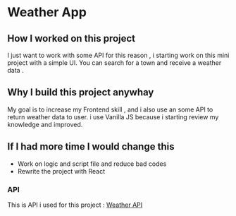 # Weather App

## How I worked on this project
I just want to work with some API for this reason , i starting work on this mini project with a simple UI.
You can search for a town and receive a weather data .




## Why I build this project anywhay
My goal is to increase my Frontend skill , and i also use an some API to return weather data to user. i use Vanilla JS because  i starting review my knowledge and improved.

## If I had more time I would change this 
- Work on logic and script file and reduce bad codes
- Rewrite the project with React

### API 

This is API i used for this project : [Weather API](https://www.weatherapi.com)


